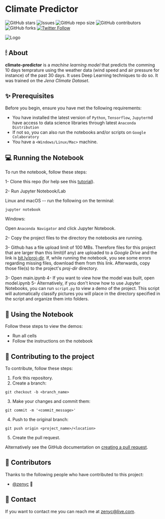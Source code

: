 # Climate Predictor

<!--- These are examples. See https://shields.io for others or to customize this set of shields. You might want to include dependencies, project status and licence info here --->
![GitHub stars](https://img.shields.io/github/stars/zenyc/climate-predictor?style=social)
![Issues](https://img.shields.io/github/issues/zenyc/climate-predictor)
![GitHub repo size](https://img.shields.io/github/repo-size/zenyc/climate-predictor)
![GitHub contributors](https://img.shields.io/github/contributors/zenyc/climate-predictor)
![GitHub forks](https://img.shields.io/github/forks/zenyc/climate-predictor?style=social)
[![Twitter Follow](https://img.shields.io/twitter/follow/dialhaseeb?style=social)](www.twitter.com/dialhaseeb)

![Logo](https://github.com/zenyc/zenyc/blob/master/logo-small.png)

## 🕯 About
**climate-predictor** is a *machine learning model* that predicts the comming 10 days temprature using the weather data (wind speed and air pressure for instance) of the past 30 days. It uses Deep Learning techniques to do so. It was trained on the *Jena Climate Dataset*.

<!--- Additional line of information text about what the project does. Your introduction should be around 2 or 3 sentences. Don't go overboard, people won't read it.--->

## ✨ Prerequisites

Before you begin, ensure you have met the following requirements:
<!--- These are just example requirements. Add, duplicate or remove as required --->
* You have installed the latest version of `Python`, `Tensorflow`, `Jupyter`nd have access to data science libraries through latest `Anaconda Distribution`
* If not so, you can also run the notebooks and/or scripts on `Google Colaboratory`
* You have a `<Windows/Linux/Mac>` machine. 


## 💻 Running the Notebook


To run the notebook, follow these steps:

1- Clone this repo (for help see this [tutorial](https://help.github.com/articles/cloning-a-repository/)).

2- Run Jupyter Notebook/Lab

Linux and macOS -- run the following on the terminal:
```
jupyter notebook
```

Windows:

Open `Anaconda Navigator` and click Jupyter Notebook.

2- Copy the project files to the directory the notebooks are running.

3- Github has a file upload limit of 100 MBs. Therefore files for this project that are larger than this limit(if any) are uploaded to a *Google Drive* and the link is [bit.ly/proj-dir](www.bit.ly/proj-dir). If, while running the notebook, you see some errors regarding missing files, download them from this link. Afterwards, copy those file(s) to the project's *proj-dir* directory.

3- Open main.ipynb
4- If you want to view how the model was built, open model.ipynb
5- Alternatively, if you don't know how to use Jupyter Notebooks, you can run `script.py` to view a demo of the project. This script will automatically classify pictures you will place in the directory specified in the script and organize them into folders.

## 📓 Using the Notebook

Follow these steps to view the demos:

* Run all cells
* Follow the instructions on the notebook

<!--- Add run commands and examples you think users will find useful. Provide an options reference for bonus points! -->

## 🙌 Contributing to the project
<!--- If your README is long or you have some specific process or steps you want contributors to follow, consider creating a separate CONTRIBUTING.md file--->
To contribute, follow these steps:

1. Fork this repository.
2. Create a branch: 

```
git checkout -b <branch_name>
```

3. Make your changes and commit them: 
```
git commit -m '<commit_message>'
```
4. Push to the original branch: 
```
git push origin <project_name>/<location>
```
5. Create the pull request.

Alternatively see the GitHub documentation on [creating a pull request](https://help.github.com/en/github/collaborating-with-issues-and-pull-requests/creating-a-pull-request).

## 💖 Contributors

Thanks to the following people who have contributed to this project:

* [@zenyc](https://github.com/zenyc) 📖

<!--- You might want to consider using something like the [All Contributors](https://github.com/all-contributors/all-contributors) specification and its [emoji key](https://allcontributors.org/docs/en/emoji-key). --->

## 👀 Contact

If you want to contact me you can reach me at <zenyc@live.com>.

